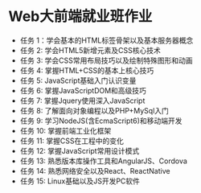 # Web大前端就业班作业
* 任务 1：学会基本的HTML标签骨架以及基本服务器概念
* 任务 2: 学会HTML5新增元素及CSS核心技术
* 任务 3: 学会CSS常用布局技巧以及绘制特殊图形和动画
* 任务 4: 掌握HTML+CSS的基本上核心技巧
* 任务 5: JavaScript基础入门认识变量
* 任务 6: 掌握JavaScriptDOM和高级技巧
* 任务 7: 掌握Jquery使用深入JavaScript
* 任务 8: 了解面向对象编程以及PHP+MySql入门
* 任务 9: 学习NodeJS(含EcmaScript6)和移动端开发
* 任务 10: 掌握前端工业化框架
* 任务 11: 掌握CSS在工程中的变化
* 任务 12: 掌握JavaScript常用设计模式
* 任务 13: 熟悉版本库操作工具和AngularJS、Cordova
* 任务 14: 熟悉网络安全以及React、ReactNative
* 任务 15: Linux基础以及JS开发PC软件

